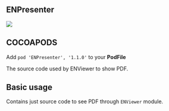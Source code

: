 ## ENPresenter

![](https://badgen.net/badge/stable/1.1.0/blue)

## COCOAPODS

Add `pod 'ENPresenter', '1.1.0'` to your **PodFile**

The source code used by ENViewer to show PDF.

## Basic usage

Contains just source code to see PDF through `ENViewer` module.
